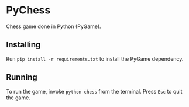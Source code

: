 # PyChess
Chess game done in Python (PyGame).

## Installing

Run `pip install -r requirements.txt` to install the PyGame dependency.

## Running

To run the game, invoke `python chess` from the terminal.
Press `Esc` to quit the game.

